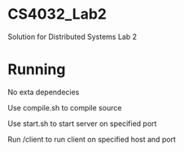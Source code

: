 # CS4032_Lab2
Solution for Distributed Systems Lab 2

# Running

No exta dependecies

Use compile.sh to compile source

Use start.sh <port> to start server on specified port

Run /client <host> <port> to run client on specified host and port
